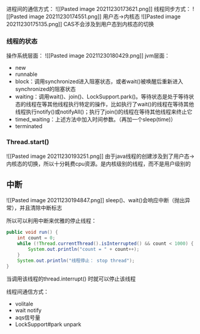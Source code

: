 进程间的通信方式：
![[Pasted image 20211230173621.png]]
线程同步方式：
![[Pasted image 20211230174551.png]]
用户态->内核态
![[Pasted image 20211230175135.png]]
CAS不会涉及到用户态到内核态的切换

### 线程的状态
操作系统层面：
![[Pasted image 20211230180429.png]]
jvm层面：
- new
- runnable
- block：调用synchronized进入阻塞状态，或者wait()被唤醒后重新进入synchronized的阻塞状态
- waiting：调用wait()、join()、LockSupport.park()。等待状态是处于等待状态的线程在等其他线程执行特定的操作，比如执行了wait()的线程在等待其他线程执行notify()或notifyAll()；执行了join()的线程在等待其他线程来终止它
- timed_waiting：上述方法中加入时间参数。（再加一个sleep(time)）
- terminated

### Thread.start()
![[Pasted image 20211230193251.png]]
由于java线程的创建涉及到了用户态->内核态的切换，所以十分耗费cpu资源。是内核级别的线程，而不是用户级别的

## 中断
![[Pasted image 20211230194847.png]]
sleep()、wait()会响应中断（抛出异常），并且清除中断标志

所以可以利用中断来优雅的停止线程：
```java
public void run() { 
	int count = 0; 
	while (!Thread.currentThread().isInterrupted() && count < 1000) { 
		System.out.println("count = " + count++);
	} 
	System.out.println("线程停止： stop thread");
} 
```
当调用该线程的thread.interrupt() 时就可以停止该线程

线程间通信方式：
- volitale
- wait notify
- aqs信号量
- LockSupport#park unpark
